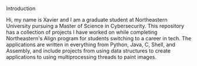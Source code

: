 Introduction


Hi, my name is Xavier and I am a graduate student at Northeastern University pursuing a Master of Science in Cybersecurity.
This repository has a collection of projects I have worked on while completing Northeastern's Align program
for students switching to a career in tech. The applications are written in everything from Python, Java, C, Shell, and Assembly,
and include projects from using data structures to create applications to using multiprocessing threads to paint images.

